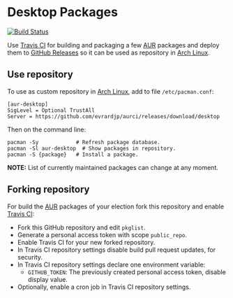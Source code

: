 # Desktop Packages
[![Build Status](https://travis-ci.com/evrardjp/aurci.svg?branch=desktop)](https://travis-ci.com/evrardjp/aurci)

Use [Travis CI](https://travis-ci.com/evrardjp/aurci) for building and packaging a few [AUR](https://aur.archlinux.org) packages and deploy them to [GitHub Releases](https://github.com/evrardjp/aurci/releases) so it can be used as repository in [Arch Linux](https://www.archlinux.org).

## Use repository

To use as custom repository in [Arch Linux](https://www.archlinux.org), add to file `/etc/pacman.conf`:

```
[aur-desktop]
SigLevel = Optional TrustAll
Server = https://github.com/evrardjp/aurci/releases/download/desktop
```

Then on the command line:

```
pacman -Sy            # Refresh package database.
pacman -Sl aur-desktop  # Show packages in repository.
pacman -S {package}   # Install a package.
```

**NOTE:** List of currently maintained packages can change at any moment.

## Forking repository

For build the [AUR](https://aur.archlinux.org) packages of your election fork this repository and enable [Travis CI](https://travis-ci.com):

  - Fork this GitHub repository and edit `pkglist`.
  - Generate a personal access token with scope `public_repo`.
  - Enable Travis CI for your new forked repository.
  - In Travis CI repository settings disable build pull request updates, for security.
  - In Travis CI repository settings declare one environment variable:
    - `GITHUB_TOKEN`: The previously created personal access token, disable display value.
  - Optionally, enable a cron job in Travis CI repository settings.
